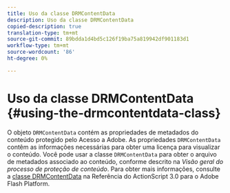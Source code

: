 ```yaml
---
title: Uso da classe DRMContentData
description: Uso da classe DRMContentData
copied-description: true
translation-type: tm+mt
source-git-commit: 89bdda1d4bd5c126f19ba75a819942df901183d1
workflow-type: tm+mt
source-wordcount: '86'
ht-degree: 0%

---
```



# Uso da classe DRMContentData {#using-the-drmcontentdata-class}

O objeto `DRMContentData` contém as propriedades de metadados do conteúdo protegido pelo Acesso a Adobe. As propriedades `DRMContentData` contêm as informações necessárias para obter uma licença para visualizar o conteúdo. Você pode usar a classe `DRMContentData` para obter o arquivo de metadados associado ao conteúdo, conforme descrito na *Visão geral do processo de proteção de conteúdo*. Para obter mais informações, consulte a [classe DRMContentData](https://help.adobe.com/en_US/FlashPlatform/reference/actionscript/3/flash/net/drm/DRMContentData.html) na Referência do ActionScript 3.0 para o Adobe Flash Platform.